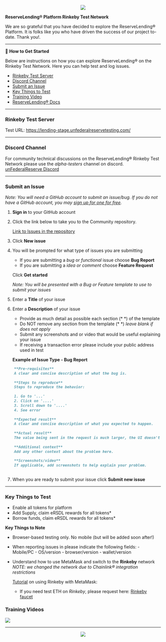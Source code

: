 <p align="center">
  <a href="https://linktr.ee/unfederalreserve" target="_blank"> <img  src="https://i.ibb.co/xDjMkJF/uat-header.png"> </a>
</p>

**ReserveLending® Platform Rinkeby Test Network**

We are so grateful that you have decided to explore the ReserveLending® Platform. It is folks like you who have driven the success of our project to-date. Thank you!.

---

👷 **How to Get Started**

Below are instructions on how you can explore ReserveLending® on the Rinkeby Test Network.  Here you can help test and log issues.

- [Rinkeby Test Server](#Rinkeby-Test-Server)
- [Discord Channel](#Discord-Channel)
- [Submit an Issue](#Submit-an-Issue)
- [Key Things to Test](#Key-Things-to-Test)
- [Training Video](#Training-Video)
- [ReserveLending® Docs](https://lending-docs.unfederalreserve.com/)

---

### Rinkeby Test Server

Test URL: <a href="https://lending-stage.unfederalreservetesting.com/" target="_blank">https://lending-stage.unfederalreservetesting.com/</a> 

---

### Discord Channel

For community technical discussions on the ReserveLending® Rinkeby Test Network please use the _alpha-testers_ channel on discord.<br>
<a href="https://discord.gg/unfederalreserve" target="_blank">unFederalReserve Discord</a> 

---

### Submit an Issue 

_Note: You will need a GitHub account to submit an issue/bug. If you do not have a GitHub account, you may <a href="https://github.com/join" target="_blank">sign up for one for free</a>._


1. **Sign in** to your GitHub account

2. Click the link below to take you to the Community repository.  
   

	<a href="https://github.com/UnFederalReserve/Community/issues" target="_blank">Link to Issues in the repository</a> 

3. Click **New issue**

4. You will be prompted for what type of issues you are submitting

   - If you are submitting a _bug_ or _functional_ issue choose **Bug Report**
   - If you are submitting a _idea or comment_ choose **Feature Request** 

	Click **Get started**

	_Note: You will be presented with a Bug or Feature template to use to submit your issues_

5. Enter a **Title** of your issue

6. Enter a **Description** of your issue
	
	- Provide as much detail as possible  each section (* *) of the template
	- Do NOT remove any section from the template (* *) _leave blank if does not apply_
	- Submit any screenshots and or video that would be useful explaining your issue
	- If receiving a transaction error please include your public address used in test
	
	**Example of Issue Type - Bug Report**
	
```markdown
	**Pre-requisites**
	A clear and concise description of what the bug is.
	
	**Steps to reproduce**
	Steps to reproduce the behavior:
	
	1. Go to '...'
	2. Click on '....'
	3. Scroll down to '....'
	4. See error
	
	**Expected result**
	A clear and concise description of what you expected to happen.
	
	**Actual result**
	The value being sent in the request is much larger, the UI doesn't return an error so the customer is left confused. The web console displays the error shown above.
	
	**Additional context**
	Add any other context about the problem here.
	
	**Screenshots/video**
	If applicable, add screenshots to help explain your problem.
	
```

7. When you are ready to submit your issue click **Submit new issue**

---

### Key Things to Test

- Enable all tokens for platform
- Add Supply, claim eRSDL rewards for all tokens*
- Borrow funds, claim eRSDL rewards for all tokens*

**Key Things to Note**

- Browser-based testing only. No mobile (but will be added soon after!)

- When reporting issues in please indicate the following fields:
  \- Mobile/PC
  \- OS/version
  \- browser/version
  \- wallet/version

- Understand how to use MetaMask and switch to the **Rinkeby** network
_NOTE:  we changed the network due to Chainlink® integration restrictions_

  <a href="https://medium.com/@paulelis/working-with-metamask-and-rinkeby-78f5b378b62" target="_blank">Tutorial</a> on using Rinkeby with MetaMask:

  - If you need test ETH on *Rinkeby*, please request here: <a href="https://faucet.rinkeby.io/](https://faucet.rinkeby.io/" target="_blank">Rinkeby faucet</a> 
  
### Training Videos

<p align="center">

<a href="https://www.youtube.com/watch?v=gtOXxUPuxfA&list=PLq9nkYExTSr1GDyQpgxljMnBkxZnqW0_w](https://www.youtube.com/watch?v=gtOXxUPuxfA&list=PLq9nkYExTSr1GDyQpgxljMnBkxZnqW0_w" target="_blank"><img  src="https://img.youtube.com/vi/gtOXxUPuxfA/0.jpg"></a>
</p>

---

<p align="center">
  <img  src="https://i.ibb.co/hDnmqbJ/tester2.png">
</p>

